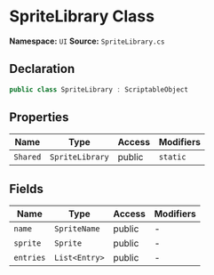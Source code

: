 # SpriteLibrary Class

**Namespace:** `UI`
**Source:** `SpriteLibrary.cs`

## Declaration

```csharp
public class SpriteLibrary : ScriptableObject
```

## Properties

| Name | Type | Access | Modifiers |
|------|------|--------|-----------|
| `Shared` | `SpriteLibrary` | public | `static` |

## Fields

| Name | Type | Access | Modifiers |
|------|------|--------|-----------|
| `name` | `SpriteName` | public | - |
| `sprite` | `Sprite` | public | - |
| `entries` | `List<Entry>` | public | - |

